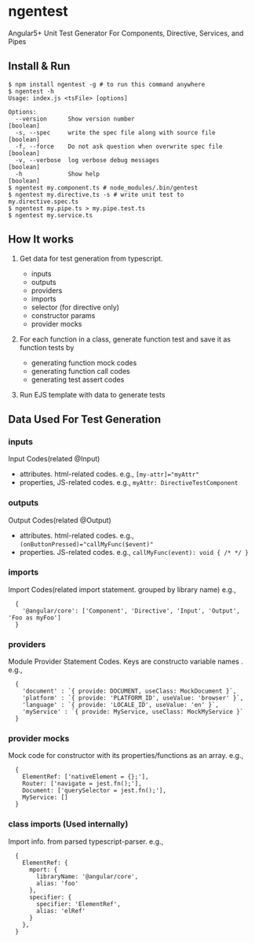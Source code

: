 # ngentest
Angular5+ Unit Test Generator For Components, Directive, Services, and Pipes

## Install & Run
```
$ npm install ngentest -g # to run this command anywhere
$ ngentest -h
Usage: index.js <tsFile> [options]

Options:
  --version      Show version number                                   [boolean]
  -s, --spec     write the spec file along with source file            [boolean]
  -f, --force    Do not ask question when overwrite spec file          [boolean]
  -v, --verbose  log verbose debug messages                            [boolean]
  -h             Show help                                             [boolean]
$ ngentest my.component.ts # node_modules/.bin/gentest
$ ngentest my.directive.ts -s # write unit test to my.directive.spec.ts
$ ngentest my.pipe.ts > my.pipe.test.ts 
$ ngentest my.service.ts
```

## How It works 

1. Get data for test generation from typescript.

    * inputs
    * outputs
    * providers
    * imports
    * selector (for directive only)
    * constructor params
    * provider mocks

1. For each function in a class, generate function test and save it as function tests by

    * generating function mock codes
    * generating function call codes
    * generating test assert codes

1. Run EJS template with data to generate tests

## Data Used For Test Generation

### inputs
Input Codes(related @Input)

  * attributes. html-related codes. e.g., `[my-attr]="myAttr"` 
  * properties, JS-related codes. e.g.,   `myAttr: DirectiveTestComponent`

### outputs
Output Codes(related @Output)

  * attributes. html-related codes. e.g., `(onButtonPressed)="callMyFunc($event)"`
  * properties. JS-related codes. e.g., `callMyFunc(event): void { /* */ }`

### imports
Import Codes(related import statement. grouped by library name)  e.g.,
```
  {
    '@angular/core': ['Component', 'Directive', 'Input', 'Output', 'Foo as myFoo']
  }
```

### providers
Module Provider Statement Codes. Keys are constructo variable names . e.g.,
```
  {
    'document' : `{ provide: DOCUMENT, useClass: MockDocument }`,
    'platform' : `{ provide: 'PLATFORM_ID', useValue: 'browser' }`,
    'language' : `{ provide: 'LOCALE_ID', useValue: 'en' }`,
    'myService' : `{ provide: MyService, useClass: MockMyService }`
  }
```

### provider mocks
Mock code for constructor with its properties/functions as an array. e.g.,
```
  {
    ElementRef: ['nativeElement = {};'],
    Router: ['navigate = jest.fn();'],
    Document: ['querySelector = jest.fn();'],
    MyService: []
  }
```

### class imports (Used internally)
Import info. from parsed typescript-parser. e.g., 
```
  {
    ElementRef: {
      mport: {
        libraryName: '@angular/core',
        alias: 'foo'
      },
      specifier: {
        specifier: 'ElementRef',
        alias: 'elRef'
      }
    },
  }
```

